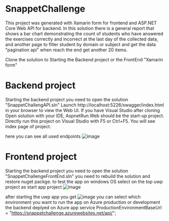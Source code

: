 # SnappetChallenge
This project was generated with Xamarin form for frontend and ASP.NET Core Web API for backend. In this solution there is a general report that shows a bar chart demonstrating the count of students who have answered the exercises correctly and incorrect at the last day of the collected data, and another page to filter student by domain or subject and get the data  "pagination api" when reach the end get another 20 items.

Clone the solution to Starting the Backend project or the FrontEnd "Xamarin form" 
# Backend project
Starting the backend project you need  to open the solution "SnappetChallengAPI.sln" 
Launch http://localhost:5226/swagger/index.html in your browser to view the Web UI. If you have Visual Studio after cloning Open solution with your IDE, AspnetRun.Web should be the start-up project. Directly run this project on Visual Studio with F5 or Ctrl+F5. You will see index page of project.

here you can see all used endpoints
![image](https://user-images.githubusercontent.com/42088706/201560512-ccbd51b7-8564-46c6-8f8a-ed56df4c95dd.png)

# Frontend project
Starting the backend project you need  to open the solution "SnappetChallengeFrontEnd.sln" 
you need to rebuild the solution and restore nuget packge.
to test the app on windows OS select on the top uwp project as start app project
![image](https://user-images.githubusercontent.com/42088706/201560899-4ec3cec4-7776-4f22-80f0-5d618cd682ff.png)


after starting the uwp app you get 
![image](https://user-images.githubusercontent.com/42088706/201561042-f82f570b-2520-4485-9407-1dafe0c69720.png)
you can select which environment you want to run the app on Azure production or development 
the backend deplyed on Azure app service 
ProductionEnvironmentBaseUrl = "https://snappetchallenge.azurewebsites.net/api/"; 




